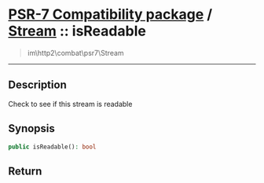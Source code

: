 # [PSR-7 Compatibility package](combat.md) / [Stream](combat-Stream.md) :: isReadable
 > im\http2\combat\psr7\Stream
____

## Description
Check to see if this stream is readable

## Synopsis
```php
public isReadable(): bool
```

## Return

